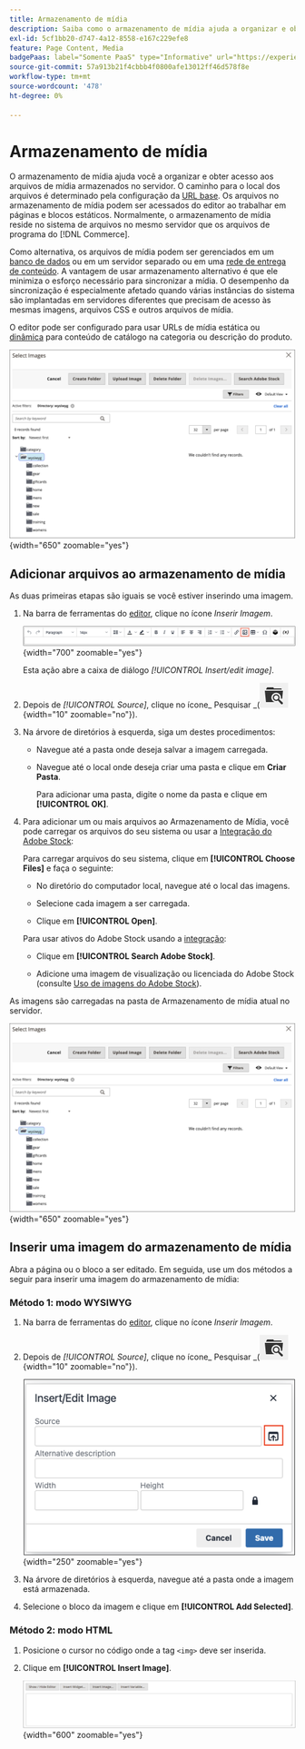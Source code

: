 ```yaml
---
title: Armazenamento de mídia
description: Saiba como o armazenamento de mídia ajuda a organizar e obter acesso aos arquivos de mídia do Commerce armazenados no servidor.
exl-id: 5cf1bb20-d747-4a12-8558-e167c229efe8
feature: Page Content, Media
badgePaas: label="Somente PaaS" type="Informative" url="https://experienceleague.adobe.com/en/docs/commerce/user-guides/product-solutions" tooltip="Aplica-se somente a projetos do Adobe Commerce na nuvem (infraestrutura do PaaS gerenciada pela Adobe) e a projetos locais."
source-git-commit: 57a913b21f4cbbb4f0800afe13012ff46d578f8e
workflow-type: tm+mt
source-wordcount: '478'
ht-degree: 0%

---
```


# Armazenamento de mídia

O armazenamento de mídia ajuda você a organizar e obter acesso aos arquivos de mídia armazenados no servidor. O caminho para o local dos arquivos é determinado pela configuração da [URL base](../stores-purchase/store-urls.md). Os arquivos no armazenamento de mídia podem ser acessados do editor ao trabalhar em páginas e blocos estáticos. Normalmente, o armazenamento de mídia reside no sistema de arquivos no mesmo servidor que os arquivos de programa do [!DNL Commerce].

Como alternativa, os arquivos de mídia podem ser gerenciados em um [banco de dados](media-storage-database.md) ou em um servidor separado ou em uma [rede de entrega de conteúdo](media-storage-content-delivery-network.md). A vantagem de usar armazenamento alternativo é que ele minimiza o esforço necessário para sincronizar a mídia. O desempenho da sincronização é especialmente afetado quando várias instâncias do sistema são implantadas em servidores diferentes que precisam de acesso às mesmas imagens, arquivos CSS e outros arquivos de mídia.

O editor pode ser configurado para usar URLs de mídia estática ou [dinâmica](../catalog/catalog-urls.md#configure-catalog-media-url-format) para conteúdo de catálogo na categoria ou descrição do produto.

![[!DNL Commerce] Armazenamento de mídia](./assets/media-storage.png){width="650" zoomable="yes"}

## Adicionar arquivos ao armazenamento de mídia

As duas primeiras etapas são iguais se você estiver inserindo uma imagem.

1. Na barra de ferramentas do [editor](editor.md), clique no ícone _Inserir Imagem_.

   ![Ícone Inserir imagem](./assets/editor-toolbar-image-button.png){width="700" zoomable="yes"}

   Esta ação abre a caixa de diálogo _[!UICONTROL Insert/edit image]_.

1. Depois de _[!UICONTROL Source]_, clique no ícone_ Pesquisar _(![Ícone Pesquisar](./assets/media-gallery-icon-browse.png){width="10" zoomable="no"}).

1. Na árvore de diretórios à esquerda, siga um destes procedimentos:

   - Navegue até a pasta onde deseja salvar a imagem carregada.

   - Navegue até o local onde deseja criar uma pasta e clique em **Criar Pasta**.

     Para adicionar uma pasta, digite o nome da pasta e clique em **[!UICONTROL OK]**.

1. Para adicionar um ou mais arquivos ao Armazenamento de Mídia, você pode carregar os arquivos do seu sistema ou usar a [Integração do Adobe Stock](adobe-stock.md):

   Para carregar arquivos do seu sistema, clique em **[!UICONTROL Choose Files]** e faça o seguinte:

   - No diretório do computador local, navegue até o local das imagens.

   - Selecione cada imagem a ser carregada.

   - Clique em **[!UICONTROL Open]**.

   Para usar ativos do Adobe Stock usando a [integração](adobe-stock.md):

   - Clique em **[!UICONTROL Search Adobe Stock]**.

   - Adicione uma imagem de visualização ou licenciada do Adobe Stock (consulte [Uso de imagens do Adobe Stock](adobe-stock-manage.md)).

As imagens são carregadas na pasta de Armazenamento de mídia atual no servidor.

![[!DNL Commerce] Armazenamento de mídia](./assets/media-storage.png){width="650" zoomable="yes"}

## Inserir uma imagem do armazenamento de mídia

Abra a página ou o bloco a ser editado. Em seguida, use um dos métodos a seguir para inserir uma imagem do armazenamento de mídia:

### Método 1: modo WYSIWYG

1. Na barra de ferramentas do [editor](editor.md), clique no ícone _Inserir Imagem_.

1. Depois de _[!UICONTROL Source]_, clique no ícone_ Pesquisar _(![Ícone Pesquisar](./assets/media-gallery-icon-browse.png){width="10" zoomable="no"}).

   ![Selecionando o ícone de pesquisa](./assets/editor-dialog-insert-image.png){width="250" zoomable="yes"}

1. Na árvore de diretórios à esquerda, navegue até a pasta onde a imagem está armazenada.

1. Selecione o bloco da imagem e clique em **[!UICONTROL Add Selected]**.

### Método 2: modo HTML

1. Posicione o cursor no código onde a tag `<img>` deve ser inserida.

1. Clique em **[!UICONTROL Insert Image]**.

   ![Inserir Imagem (Modo HTML)](./assets/editor-html-mode-insert-image.png){width="600" zoomable="yes"}
